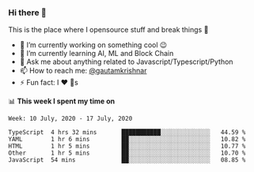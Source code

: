 ### Hi there 👋
This is the place where I opensource stuff and break things :rofl:

- 🔭 I’m currently working on something cool :wink:
- 🌱 I’m currently learning AI, ML and Block Chain
- 💬 Ask me about anything related to Javascript/Typescript/Python
- 📫 How to reach me: [@gautamkrishnar](https://twitter.com/gautamkrishnar)
- ⚡ Fun fact: I :heart: :dog:s

📊 **This week I spent my time on**
<!--START_SECTION:waka-->
```text
Week: 10 July, 2020 - 17 July, 2020

TypeScript  4 hrs 32 mins       ███████████░░░░░░░░░░░░░░   44.59 % 
YAML        1 hr 6 mins         ██░░░░░░░░░░░░░░░░░░░░░░░   10.82 % 
HTML        1 hr 5 mins         ██░░░░░░░░░░░░░░░░░░░░░░░   10.77 % 
Other       1 hr 5 mins         ██░░░░░░░░░░░░░░░░░░░░░░░   10.70 % 
JavaScript  54 mins             ██░░░░░░░░░░░░░░░░░░░░░░░   08.85 %
```
<!--END_SECTION:waka-->
